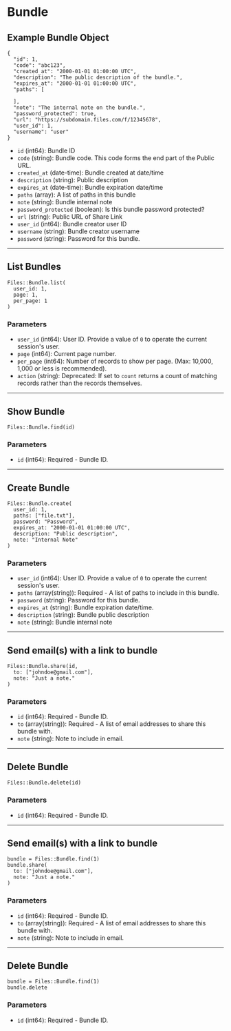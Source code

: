 # Bundle

## Example Bundle Object

```
{
  "id": 1,
  "code": "abc123",
  "created_at": "2000-01-01 01:00:00 UTC",
  "description": "The public description of the bundle.",
  "expires_at": "2000-01-01 01:00:00 UTC",
  "paths": [

  ],
  "note": "The internal note on the bundle.",
  "password_protected": true,
  "url": "https://subdomain.files.com/f/12345678",
  "user_id": 1,
  "username": "user"
}
```

* `id` (int64): Bundle ID
* `code` (string): Bundle code.  This code forms the end part of the Public URL.
* `created_at` (date-time): Bundle created at date/time
* `description` (string): Public description
* `expires_at` (date-time): Bundle expiration date/time
* `paths` (array): A list of paths in this bundle
* `note` (string): Bundle internal note
* `password_protected` (boolean): Is this bundle password protected?
* `url` (string): Public URL of Share Link
* `user_id` (int64): Bundle creator user ID
* `username` (string): Bundle creator username
* `password` (string): Password for this bundle.


---

## List Bundles

```
Files::Bundle.list(
  user_id: 1, 
  page: 1, 
  per_page: 1
)
```

### Parameters

* `user_id` (int64): User ID.  Provide a value of `0` to operate the current session's user.
* `page` (int64): Current page number.
* `per_page` (int64): Number of records to show per page.  (Max: 10,000, 1,000 or less is recommended).
* `action` (string): Deprecated: If set to `count` returns a count of matching records rather than the records themselves.


---

## Show Bundle

```
Files::Bundle.find(id)
```

### Parameters

* `id` (int64): Required - Bundle ID.


---

## Create Bundle

```
Files::Bundle.create(
  user_id: 1, 
  paths: ["file.txt"], 
  password: "Password", 
  expires_at: "2000-01-01 01:00:00 UTC", 
  description: "Public description", 
  note: "Internal Note"
)
```

### Parameters

* `user_id` (int64): User ID.  Provide a value of `0` to operate the current session's user.
* `paths` (array(string)): Required - A list of paths to include in this bundle.
* `password` (string): Password for this bundle.
* `expires_at` (string): Bundle expiration date/time.
* `description` (string): Bundle public description
* `note` (string): Bundle internal note


---

## Send email(s) with a link to bundle

```
Files::Bundle.share(id, 
  to: ["johndoe@gmail.com"], 
  note: "Just a note."
)
```

### Parameters

* `id` (int64): Required - Bundle ID.
* `to` (array(string)): Required - A list of email addresses to share this bundle with.
* `note` (string): Note to include in email.


---

## Delete Bundle

```
Files::Bundle.delete(id)
```

### Parameters

* `id` (int64): Required - Bundle ID.


---

## Send email(s) with a link to bundle

```
bundle = Files::Bundle.find(1)
bundle.share(
  to: ["johndoe@gmail.com"],
  note: "Just a note."
)
```

### Parameters

* `id` (int64): Required - Bundle ID.
* `to` (array(string)): Required - A list of email addresses to share this bundle with.
* `note` (string): Note to include in email.


---

## Delete Bundle

```
bundle = Files::Bundle.find(1)
bundle.delete
```

### Parameters

* `id` (int64): Required - Bundle ID.
